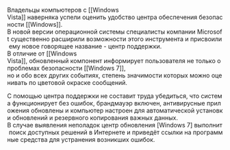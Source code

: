 Владельцы компьютеров с [[Windows Vista]] наверняка успели оценить удобство центра обеспечения безопасности [[Windows]].
В новой версии операционной системы специалисты компании Microsoft существенно расширили возможности этого инструмента и присвоили ему новое говорящее название - центр поддержки. 
В отличие от [[Windows Vista]], обновленный компонент информирует пользователя не только о проблемах безопасности [[Windows 7]], 
но и обо всех других событиях, степень значимости которых можно оценивать по цветовой окраске сообщений. 

С помощью центра поддержки не составит труда убедиться, что система функционирует без ошибок, брандмауэр включен, антивирусные приложения обновлены и компьютер настроен для автоматической установки обновлений и резервного копирования важных данных. 
В случае выявления неполадок центр обновления [Windows 7] выполнит поиск доступных решений в Интернете и приведёт ссылки на программные средства для устранения возникших ошибок.